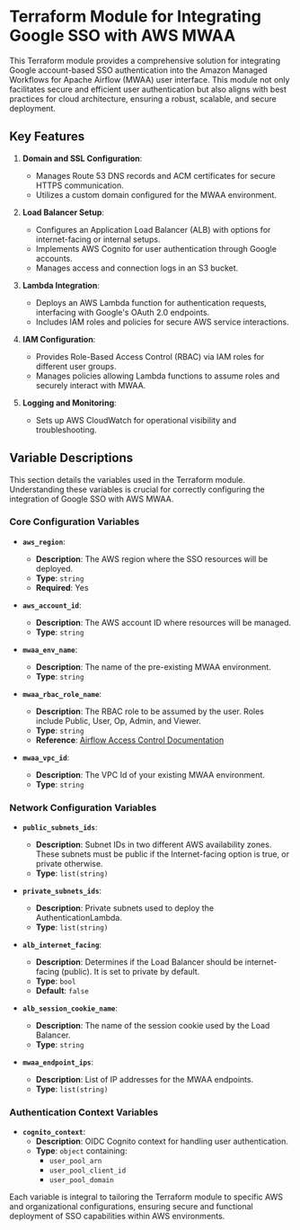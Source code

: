 # Terraform Module for Integrating Google SSO with AWS MWAA

This Terraform module provides a comprehensive solution for integrating Google account-based SSO authentication into the Amazon Managed Workflows for Apache Airflow (MWAA) user interface. This module not only facilitates secure and efficient user authentication but also aligns with best practices for cloud architecture, ensuring a robust, scalable, and secure deployment.

## Key Features

1. **Domain and SSL Configuration**:
   - Manages Route 53 DNS records and ACM certificates for secure HTTPS communication.
   - Utilizes a custom domain configured for the MWAA environment.

2. **Load Balancer Setup**:
   - Configures an Application Load Balancer (ALB) with options for internet-facing or internal setups.
   - Implements AWS Cognito for user authentication through Google accounts.
   - Manages access and connection logs in an S3 bucket.

3. **Lambda Integration**:
   - Deploys an AWS Lambda function for authentication requests, interfacing with Google's OAuth 2.0 endpoints.
   - Includes IAM roles and policies for secure AWS service interactions.

4. **IAM Configuration**:
   - Provides Role-Based Access Control (RBAC) via IAM roles for different user groups.
   - Manages policies allowing Lambda functions to assume roles and securely interact with MWAA.

5. **Logging and Monitoring**:
   - Sets up AWS CloudWatch for operational visibility and troubleshooting.

## Variable Descriptions

This section details the variables used in the Terraform module. Understanding these variables is crucial for correctly configuring the integration of Google SSO with AWS MWAA.

### Core Configuration Variables

- **`aws_region`**:
  - **Description**: The AWS region where the SSO resources will be deployed.
  - **Type**: `string`
  - **Required**: Yes

- **`aws_account_id`**:
  - **Description**: The AWS account ID where resources will be managed.
  - **Type**: `string`

- **`mwaa_env_name`**:
  - **Description**: The name of the pre-existing MWAA environment.
  - **Type**: `string`

- **`mwaa_rbac_role_name`**:
  - **Description**: The RBAC role to be assumed by the user. Roles include Public, User, Op, Admin, and Viewer.
  - **Type**: `string`
  - **Reference**: [Airflow Access Control Documentation](https://airflow.apache.org/docs/apache-airflow-providers-fab/stable/auth-manager/access-control.html#)

- **`mwaa_vpc_id`**:
  - **Description**: The VPC Id of your existing MWAA environment.
  - **Type**: `string`

### Network Configuration Variables

- **`public_subnets_ids`**:
  - **Description**: Subnet IDs in two different AWS availability zones. These subnets must be public if the Internet-facing option is true, or private otherwise.
  - **Type**: `list(string)`

- **`private_subnets_ids`**:
  - **Description**: Private subnets used to deploy the AuthenticationLambda.
  - **Type**: `list(string)`

- **`alb_internet_facing`**:
  - **Description**: Determines if the Load Balancer should be internet-facing (public). It is set to private by default.
  - **Type**: `bool`
  - **Default**: `false`

- **`alb_session_cookie_name`**:
  - **Description**: The name of the session cookie used by the Load Balancer.
  - **Type**: `string`

- **`mwaa_endpoint_ips`**:
  - **Description**: List of IP addresses for the MWAA endpoints.
  - **Type**: `list(string)`

### Authentication Context Variables

- **`cognito_context`**:
  - **Description**: OIDC Cognito context for handling user authentication.
  - **Type**: `object` containing:
    - `user_pool_arn`
    - `user_pool_client_id`
    - `user_pool_domain`

Each variable is integral to tailoring the Terraform module to specific AWS and organizational configurations, ensuring secure and functional deployment of SSO capabilities within AWS environments.
